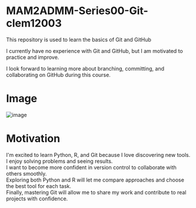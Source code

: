 # MAM2ADMM-Series00-Git-clem12003
This repository is used to learn the basics of Git and GitHub 

I currently have no experience with Git and GitHub, but I am motivated to practice and improve.  

I look forward to learning more about branching, committing, and collaborating on GitHub during this course.

# Image
![image](https://letsenhance.io/static/73136da51c245e80edc6ccfe44888a99/396e9/MainBefore.jpg)

# Motivation

I'm excited to learn Python, R, and Git because I love discovering new tools.  
I enjoy solving problems and seeing results.  
I want to become more confident in version control to collaborate with others smoothly.  
Exploring both Python and R will let me compare approaches and choose the best tool for each task.  
Finally, mastering Git will allow me to share my work and contribute to real projects with confidence.